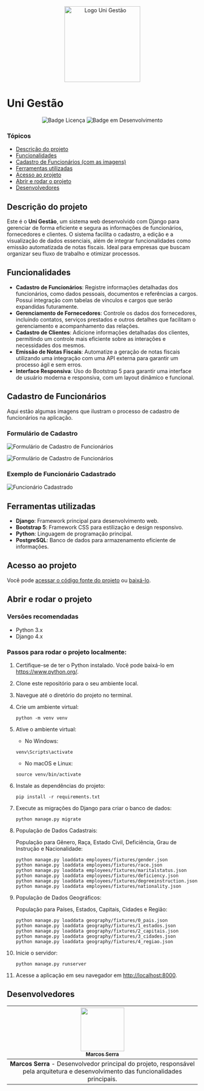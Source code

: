 <div align="center">
  <img src="https://github.com/MarcosSerra1/unigestao2.0/blob/main/static/image/logo/logo_unigestao.png" alt="Logo Uni Gestão" width="200" height="200"/>
</div>

# Uni Gestão

<div align="center">
  
  ![Badge Licença](https://badgen.net/static/license/MIT/green)  ![Badge em Desenvolvimento](https://badgen.net/static/status/EM%20DESENVOLVIMENTO/yellow)
  
</div>

### Tópicos 

- [Descrição do projeto](#descrição-do-projeto)
- [Funcionalidades](#funcionalidades)
- [Cadastro de Funcionários (com as imagens)](#cadastro-de-funcionários)
- [Ferramentas utilizadas](#ferramentas-utilizadas)
- [Acesso ao projeto](#acesso-ao-projeto)
- [Abrir e rodar o projeto](#abrir-e-rodar-o-projeto)
- [Desenvolvedores](#desenvolvedores)

## Descrição do projeto

Este é o **Uni Gestão**, um sistema web desenvolvido com Django para gerenciar de forma eficiente e segura as informações de funcionários, fornecedores e clientes. O sistema facilita o cadastro, a edição e a visualização de dados essenciais, além de integrar funcionalidades como emissão automatizada de notas fiscais. Ideal para empresas que buscam organizar seu fluxo de trabalho e otimizar processos.


## Funcionalidades

- **Cadastro de Funcionários**: Registre informações detalhadas dos funcionários, como dados pessoais, documentos e referências a cargos. Possui integração com tabelas de vínculos e cargos que serão expandidas futuramente.
- **Gerenciamento de Fornecedores**: Controle os dados dos fornecedores, incluindo contatos, serviços prestados e outros detalhes que facilitam o gerenciamento e acompanhamento das relações.
- **Cadastro de Clientes**: Adicione informações detalhadas dos clientes, permitindo um controle mais eficiente sobre as interações e necessidades dos mesmos.
- **Emissão de Notas Fiscais**: Automatize a geração de notas fiscais utilizando uma integração com uma API externa para garantir um processo ágil e sem erros.
- **Interface Responsiva**: Uso do Bootstrap 5 para garantir uma interface de usuário moderna e responsiva, com um layout dinâmico e funcional.

## Cadastro de Funcionários

Aqui estão algumas imagens que ilustram o processo de cadastro de funcionários na aplicação.

### Formulário de Cadastro

![Formulário de Cadastro de Funcionários](https://github.com/MarcosSerra1/unigestao2.0/blob/main/static/image/employees/formulario_1.png)

![Formulário de Cadastro de Funcionários](https://github.com/MarcosSerra1/unigestao2.0/blob/main/static/image/employees/formulario_2.png)

### Exemplo de Funcionário Cadastrado

![Funcionário Cadastrado](https://github.com/MarcosSerra1/unigestao2.0/blob/main/static/image/employees/tela_listagem.png)


## Ferramentas utilizadas

- **Django**: Framework principal para desenvolvimento web.
- **Bootstrap 5**: Framework CSS para estilização e design responsivo.
- **Python**: Linguagem de programação principal.
- **PostgreSQL**: Banco de dados para armazenamento eficiente de informações.

## Acesso ao projeto

Você pode [acessar o código fonte do projeto](https://github.com/MarcosSerra1/unigestao2.0) ou [baixá-lo](https://github.com/MarcosSerra1/unigestao2.0/archive/refs/heads/main.zip).

## Abrir e rodar o projeto

### Versões recomendadas

- Python 3.x
- Django 4.x

### Passos para rodar o projeto localmente:

1. Certifique-se de ter o Python instalado. Você pode baixá-lo em https://www.python.org/.
2. Clone este repositório para o seu ambiente local.
3. Navegue até o diretório do projeto no terminal.
4. Crie um ambiente virtual:

    ```
    python -m venv venv
    ```

5. Ative o ambiente virtual:

    - No Windows:

    ```
    venv\Scripts\activate
    ```

    - No macOS e Linux:

    ```
    source venv/bin/activate
    ```

6. Instale as dependências do projeto:

    ```
    pip install -r requirements.txt
    ```

7. Execute as migrações do Django para criar o banco de dados:

    ```
    python manage.py migrate
    ```

8. População de Dados Cadastrais:
   
    População para Gênero, Raça, Estado Civil, Deficiência, Grau de Instrução e Nacionalidade:

      ```
      python manage.py loaddata employees/fixtures/gender.json
      python manage.py loaddata employees/fixtures/race.json
      python manage.py loaddata employees/fixtures/maritalstatus.json
      python manage.py loaddata employees/fixtures/deficiency.json
      python manage.py loaddata employees/fixtures/degreeinstruction.json
      python manage.py loaddata employees/fixtures/nationality.json
      ```

10. População de Dados Geográficos:

    População para Países, Estados, Capitais, Cidades e Região:

     ```
     python manage.py loaddata geography/fixtures/0_pais.json
     python manage.py loaddata geography/fixtures/1_estados.json
     python manage.py loaddata geography/fixtures/2_capitais.json
     python manage.py loaddata geography/fixtures/3_cidades.json
     python manage.py loaddata geography/fixtures/4_regiao.json
     ```


10. Inicie o servidor:

    ```
    python manage.py runserver
    ```

11. Acesse a aplicação em seu navegador em [http://localhost:8000](http://localhost:8000).

## Desenvolvedores

| [<img loading="lazy" src="https://avatars.githubusercontent.com/u/78652932?v=4" width=115><br><sub>Marcos Serra</sub>](https://github.com/MarcosSerra1) |
| :---: |
| **Marcos Serra** - Desenvolvedor principal do projeto, responsável pela arquitetura e desenvolvimento das funcionalidades principais. |
